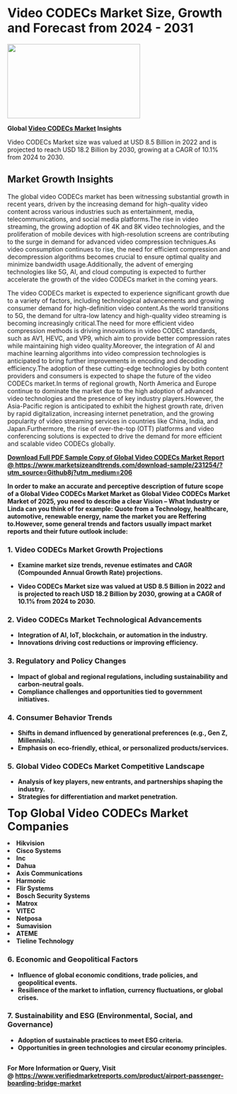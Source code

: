 <H1>Video CODECs Market Size, Growth and Forecast from 2024 - 2031</H1><img class="aligncenter size-medium wp-image-584254" src="https://thirdeyenews.in/wp-content/uploads/2024/09/Global-Market-Research-300x168.jpeg" alt="" width="300" height="168" /><p><strong>Global&nbsp;<a href="https://www.marketsizeandtrends.com/download-sample/231254/?utm_source=Github8j?utm_medium=206">Video CODECs Market</a> Insights</strong></p><p>Video CODECs Market size was valued at USD 8.5 Billion in 2022 and is projected to reach USD 18.2 Billion by 2030, growing at a CAGR of 10.1% from 2024 to 2030.</p><p><h2>Market Growth Insights</h2> <p>The global video CODECs market has been witnessing substantial growth in recent years, driven by the increasing demand for high-quality video content across various industries such as entertainment, media, telecommunications, and social media platforms.The rise in video streaming, the growing adoption of 4K and 8K video technologies, and the proliferation of mobile devices with high-resolution screens are contributing to the surge in demand for advanced video compression techniques.As video consumption continues to rise, the need for efficient compression and decompression algorithms becomes crucial to ensure optimal quality and minimize bandwidth usage.Additionally, the advent of emerging technologies like 5G, AI, and cloud computing is expected to further accelerate the growth of the video CODECs market in the coming years.</p> <p><strong><a href="#"></a></strong></p> <p>The video CODECs market is expected to experience significant growth due to a variety of factors, including technological advancements and growing consumer demand for high-definition video content.As the world transitions to 5G, the demand for ultra-low latency and high-quality video streaming is becoming increasingly critical.The need for more efficient video compression methods is driving innovations in video CODEC standards, such as AV1, HEVC, and VP9, which aim to provide better compression rates while maintaining high video quality.Moreover, the integration of AI and machine learning algorithms into video compression technologies is anticipated to bring further improvements in encoding and decoding efficiency.The adoption of these cutting-edge technologies by both content providers and consumers is expected to shape the future of the video CODECs market.In terms of regional growth, North America and Europe continue to dominate the market due to the high adoption of advanced video technologies and the presence of key industry players.However, the Asia-Pacific region is anticipated to exhibit the highest growth rate, driven by rapid digitalization, increasing internet penetration, and the growing popularity of video streaming services in countries like China, India, and Japan.Furthermore, the rise of over-the-top (OTT) platforms and video conferencing solutions is expected to drive the demand for more efficient and scalable video CODECs globally.<p><strong><a href="#"></p><p><span class=""><strong>Download Full PDF Sample Copy of Global Video CODECs Market Report</strong> @ <a href="https://www.marketsizeandtrends.com/download-sample/231254/?utm_source=Github8j?utm_medium=206" target="_blank">https://www.marketsizeandtrends.com/download-sample/231254/?utm_source=Github8j?utm_medium=206</a></span></p><p>In order to make an accurate and perceptive description of future scope of a Global&nbsp;Video CODECs Market Market as Global&nbsp;Video CODECs Market Market of 2025, you need to describe a clear Vision &ndash; What Industry or Linda can you think of for example: Quote from a Technology, healthcare, automotive, renewable energy, name the market you are Reffering to.However, some general trends and factors usually impact market reports and their future outlook include:</p><h3>1.&nbsp;<strong>Video CODECs Market Growth Projections</strong></h3><ul><li>Examine market size trends, revenue estimates and CAGR (Compounded Annual Growth Rate) projections.</li><li><p>Video CODECs Market size was valued at USD 8.5 Billion in 2022 and is projected to reach USD 18.2 Billion by 2030, growing at a CAGR of 10.1% from 2024 to 2030.</p></li></ul><h3>2.&nbsp;<strong>Video CODECs Market Technological Advancements</strong></h3><ul><li>Integration of AI, IoT, blockchain, or automation in the industry.</li><li>Innovations driving cost reductions or improving efficiency.</li></ul><h3>3.&nbsp;<strong>Regulatory and Policy Changes</strong></h3><ul><li>Impact of global and regional regulations, including sustainability and carbon-neutral goals.</li><li>Compliance challenges and opportunities tied to government initiatives.</li></ul><h3>4.&nbsp;<strong>Consumer Behavior Trends</strong></h3><ul><li>Shifts in demand influenced by generational preferences (e.g., Gen Z, Millennials).</li><li>Emphasis on eco-friendly, ethical, or personalized products/services.</li></ul><h3>5.&nbsp;<strong>Global Video CODECs Market Competitive Landscape</strong></h3><ul><li>Analysis of key players, new entrants, and partnerships shaping the industry.</li><li>Strategies for differentiation and market penetration.</li></ul><p data-pm-slice="1 1 []"><span style="color: inherit; font-family: inherit; font-size: 25px;">Top Global Video CODECs Market Companies</span></p><div class="" data-test-id=""><p><li>Hikvision</li><li> Cisco Systems</li><li> Inc</li><li> Dahua</li><li> Axis Communications</li><li> Harmonic</li><li> Flir Systems</li><li> Bosch Security Systems</li><li> Matrox</li><li> VITEC</li><li> Netposa</li><li> Sumavision</li><li> ATEME</li><li> Tieline Technology</li></p></div><h3>6.&nbsp;<strong>Economic and Geopolitical Factors</strong></h3><ul><li>Influence of global economic conditions, trade policies, and geopolitical events.</li><li>Resilience of the market to inflation, currency fluctuations, or global crises.</li></ul><h3>7.&nbsp;<strong>Sustainability and ESG (Environmental, Social, and Governance)</strong></h3><ul><li>Adoption of sustainable practices to meet ESG criteria.</li><li>Opportunities in green technologies and circular economy principles.</li></ul><h2><strong style="font-size: 14px;">For More Information or Query, Visit @&nbsp;</strong><a style="background-color: #ffffff; font-size: 14px;" href="https://www.marketsizeandtrends.com/report/video-codecs-market/" target="_blank">https://www.verifiedmarketreports.com/product/airport-passenger-boarding-bridge-market</a></h2>